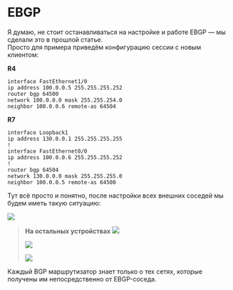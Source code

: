 # EBGP

Я думаю, не стоит останавливаться на настройке и работе EBGP — мы сделали это в прошлой статье.  
Просто для примера приведём конфигурацию сессии с новым клиентом:  

**R4**  

```text
interface FastEthernet1/0
ip address 100.0.0.5 255.255.255.252
router bgp 64500
network 100.0.0.0 mask 255.255.254.0
neighbor 100.0.0.6 remote-as 64504
```

**R7**  

```text
interface Loopback1
ip address 130.0.0.1 255.255.255.255
!
interface FastEthernet0/0
ip address 100.0.0.6 255.255.255.252
!
router bgp 64504
network 130.0.0.0 mask 255.255.255.0
neighbor 100.0.0.5 remote-as 64500
```

Тут всё просто и понятно, после настройки всех внешних соседей мы будем иметь такую ситуацию:  

![](http://img-fotki.yandex.ru/get/6716/83739833.30/0_c7558_eac2fa35_XL.png)  

> **На остальных устройствах**
> ![](http://img-fotki.yandex.ru/get/9252/83739833.30/0_c7559_727ef3ec_XL.png)  
>
> ![](http://img-fotki.yandex.ru/get/9301/83739833.30/0_c755a_95b8912_XL.png)  
>
> ![](http://img-fotki.yandex.ru/get/9542/83739833.30/0_c755b_2475c912_XL.png)  

Каждый BGP маршрутизатор знает только о тех сетях, которые получены им непосредственно от EBGP-соседа.  
